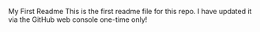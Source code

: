 My First Readme
This is the first readme file for this repo. I have updated it via the GitHub web console one-time only!
